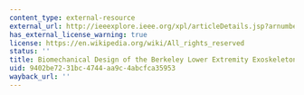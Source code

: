 ```yaml
---
content_type: external-resource
external_url: http://ieeexplore.ieee.org/xpl/articleDetails.jsp?arnumber=1618670
has_external_license_warning: true
license: https://en.wikipedia.org/wiki/All_rights_reserved
status: ''
title: Biomechanical Design of the Berkeley Lower Extremity Exoskeleton (BLEEX)
uid: 9402be72-31bc-4744-aa9c-4abcfca35953
wayback_url: ''
---
```

